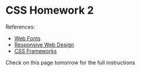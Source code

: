 # CSS Homework 2

References:
- [Web Fonts](https://github.com/JBRC-ph/EmpowermentTechnologies/blob/master/web-fonts.md)
- [Responsive Web Design](https://github.com/JBRC-ph/EmpowermentTechnologies/blob/master/responsive-web-design.md)
- [CSS Frameworks](https://github.com/JBRC-ph/EmpowermentTechnologies/blob/master/css-frameworks.md)

Check on this page tomorrow for the full instructions
